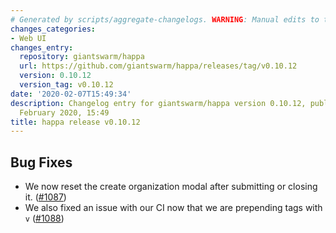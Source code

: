 ```yaml
---
# Generated by scripts/aggregate-changelogs. WARNING: Manual edits to this files will be overwritten.
changes_categories:
- Web UI
changes_entry:
  repository: giantswarm/happa
  url: https://github.com/giantswarm/happa/releases/tag/v0.10.12
  version: 0.10.12
  version_tag: v0.10.12
date: '2020-02-07T15:49:34'
description: Changelog entry for giantswarm/happa version 0.10.12, published on 07
  February 2020, 15:49
title: happa release v0.10.12
---
```


## Bug Fixes

- We now reset the create organization modal after submitting or closing it. ([#1087](https://github.com/giantswarm/happa/pull/1087))
- We also fixed an issue with our CI now that we are prepending tags with `v` ([#1088](https://github.com/giantswarm/happa/pull/1088))
